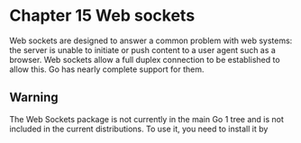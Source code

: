# Chapter 15 Web sockets

Web sockets are designed to answer a common problem with web systems: the server is unable to initiate or push content to a user agent such as a browser. Web sockets allow a full duplex connection to be established to allow this. Go has nearly complete support for them.

## Warning

The Web Sockets package is not currently in the main Go 1 tree and is not included in the current distributions. To use it, you need to install it by 



